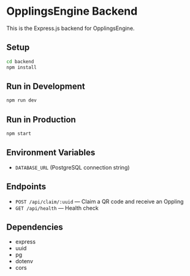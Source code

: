 # OpplingsEngine Backend

This is the Express.js backend for OpplingsEngine.

## Setup

```bash
cd backend
npm install
```

## Run in Development

```bash
npm run dev
```

## Run in Production

```bash
npm start
```

## Environment Variables
- `DATABASE_URL` (PostgreSQL connection string)

## Endpoints
- `POST /api/claim/:uuid` — Claim a QR code and receive an Oppling
- `GET /api/health` — Health check

## Dependencies
- express
- uuid
- pg
- dotenv
- cors 